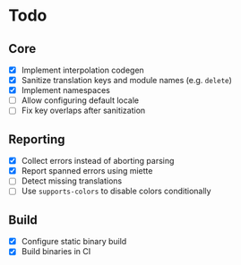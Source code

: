 # Todo

## Core

- [x] Implement interpolation codegen
- [x] Sanitize translation keys and module names (e.g. `delete`)
- [x] Implement namespaces
- [ ] Allow configuring default locale
- [ ] Fix key overlaps after sanitization

## Reporting

- [x] Collect errors instead of aborting parsing
- [x] Report spanned errors using miette
- [ ] Detect missing translations
- [ ] Use `supports-colors` to disable colors conditionally

## Build

- [x] Configure static binary build
- [x] Build binaries in CI
